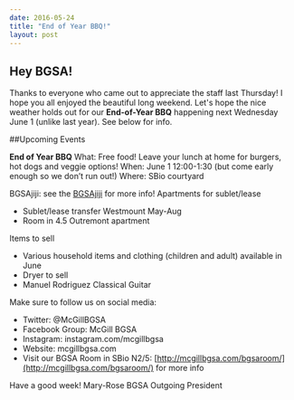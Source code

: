 ```yaml
---
date: 2016-05-24
title: "End of Year BBQ!"
layout: post
---
```



## Hey BGSA!
 
Thanks to everyone who came out to appreciate the staff last Thursday! I hope you all enjoyed the beautiful long weekend. 
Let's hope the nice weather holds out for our **End-of-Year BBQ** happening next Wednesday June 1 (unlike last year).  See below for info.
 
##Upcoming Events
   
**End of Year BBQ**
What: Free food! Leave your lunch at home for burgers, hot dogs and veggie options!
When: June 1 12:00-1:30 (but come early enough so we don’t run out!)
Where: SBio courtyard
 
BGSAjiji: see the [BGSAjiji](https://docs.google.com/spreadsheets/d/1s9BcBibvzUni4RXZ90X5_LQtxD_19S6mxys_-VmQ1CM/edit?pli=1#gid=0) for more info!
Apartments for sublet/lease
 - Sublet/lease transfer Westmount May-Aug
 - Room in 4.5 Outremont apartment

Items to sell
 - Various household items and clothing (children and adult) available in June
 - Dryer to sell
 - Manuel Rodriguez Classical Guitar

Make sure to follow us on social media:

- Twitter: @McGillBGSA
- Facebook Group: McGill BGSA
- Instagram: instagram.com/mcgillbgsa 
- Website: mcgillbgsa.com
- Visit our BGSA Room in SBio N2/5: [http://mcgillbgsa.com/bgsaroom/](http://mcgillbgsa.com/bgsaroom/) for more info
 
 
Have a good week!
Mary-Rose
BGSA Outgoing President
